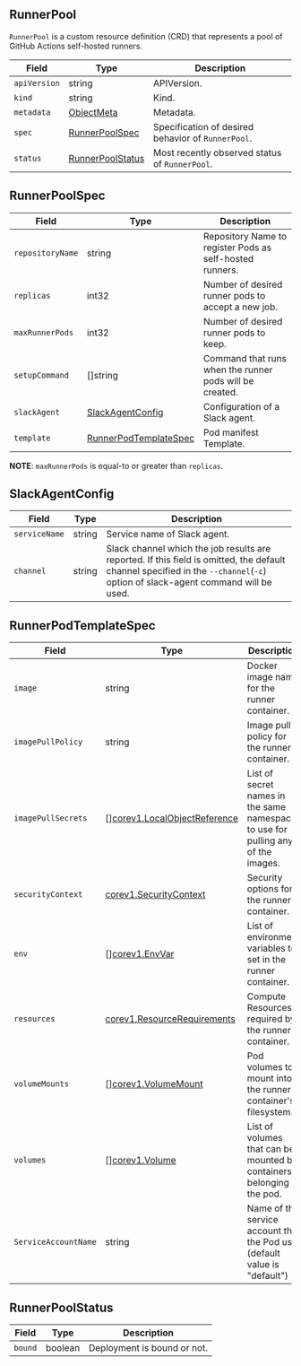 RunnerPool
----------

`RunnerPool` is a custom resource definition (CRD) that represents a pool of
GitHub Actions self-hosted runners.

| Field        | Type                                  | Description                                        |
| ------------ | ------------------------------------- | -------------------------------------------------- |
| `apiVersion` | string                                | APIVersion.                                        |
| `kind`       | string                                | Kind.                                              |
| `metadata`   | [ObjectMeta][]                        | Metadata.                                          |
| `spec`       | [RunnerPoolSpec](#RunnerPoolSpec)     | Specification of desired behavior of `RunnerPool`. |
| `status`     | [RunnerPoolStatus](#RunnerPoolStatus) | Most recently observed status of `RunnerPool`.     |

RunnerPoolSpec
--------------

| Field            | Type                                            | Description                                              |
| ---------------- | ----------------------------------------------- | -------------------------------------------------------- |
| `repositoryName` | string                                          | Repository Name to register Pods as self-hosted runners. |
| `replicas`       | int32                                           | Number of desired runner pods to accept a new job.       |
| `maxRunnerPods`  | int32                                           | Number of desired runner pods to keep.                   |
| `setupCommand`   | []string                                        | Command that runs when the runner pods will be created.  |
| `slackAgent`     | [SlackAgentConfig](#SlackAgentConfig)           | Configuration of a Slack agent.                          |
| `template`       | [RunnerPodTemplateSpec](#RunnerPodTemplateSpec) | Pod manifest Template.                                   |

**NOTE**: `maxRunnerPods` is equal-to or greater than `replicas`.

SlackAgentConfig
----------------

| Field         | Type   | Description                                                                                                                                                                    |
| ------------- | ------ | ------------------------------------------------------------------------------------------------------------------------------------------------------------------------------ |
| `serviceName` | string | Service name of Slack agent.                                                                                                                                                   |
| `channel`     | string | Slack channel which the job results are reported. If this field is omitted, the default channel specified in the `--channel`(`-c`) option of slack-agent command will be used. |

RunnerPodTemplateSpec
---------------------

| Field                | Type                                | Description                                                                      |
| -------------------- | ----------------------------------- | -------------------------------------------------------------------------------- |
| `image`              | string                              | Docker image name for the runner container.                                      |
| `imagePullPolicy`    | string                              | Image pull policy for the runner container.                                      |
| `imagePullSecrets`   | \[\][corev1.LocalObjectReference][] | List of secret names in the same namespace to use for pulling any of the images. |
| `securityContext`    | [corev1.SecurityContext][]          | Security options for the runner container.                                       |
| `env`                | \[\][corev1.EnvVar][]               | List of environment variables to set in the runner container.                    |
| `resources`          | [corev1.ResourceRequirements][]     | Compute Resources required by the runner container.                              |
| `volumeMounts`       | \[\][corev1.VolumeMount][]          | Pod volumes to mount into the runner container's filesystem.                     |
| `volumes`            | \[\][corev1.Volume][]               | List of volumes that can be mounted by containers belonging to the pod.          |
| `ServiceAccountName` | string                              | Name of the service account that the Pod use. (default value is "default")       |

RunnerPoolStatus
----------------

| Field   | Type    | Description                 |
| ------- | ------- | --------------------------- |
| `bound` | boolean | Deployment is bound or not. |

[ObjectMeta]: https://kubernetes.io/docs/reference/generated/kubernetes-api/v1.20/#objectmeta-v1-meta
[corev1.LocalObjectReference]: https://kubernetes.io/docs/reference/generated/kubernetes-api/v1.20/#localobjectreference-v1-core
[corev1.SecurityContext]: https://kubernetes.io/docs/reference/generated/kubernetes-api/v1.20/#securitycontext-v1-core
[corev1.EnvVar]: https://kubernetes.io/docs/reference/generated/kubernetes-api/v1.20/#envvar-v1-core
[corev1.ResourceRequirements]: https://kubernetes.io/docs/reference/generated/kubernetes-api/v1.20/#resourcerequirements-v1-core
[corev1.VolumeMount]: https://kubernetes.io/docs/reference/generated/kubernetes-api/v1.20/#volumemount-v1-core
[corev1.Volume]: https://kubernetes.io/docs/reference/generated/kubernetes-api/v1.20/#volume-v1-core

